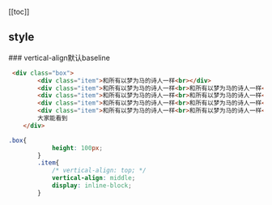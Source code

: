 [[toc]]
## style
<ClientOnly>
<responsive-images></responsive-images>
</ClientOnly>
### vertical-align默认baseline

```html
 <div class="box">
        <div class="item">和所有以梦为马的诗人一样<br></div>
        <div class="item">和所有以梦为马的诗人一样<br>和所有以梦为马的诗人一样<br></div>
        <div class="item">和所有以梦为马的诗人一样<br>和所有以梦为马的诗人一样<br></div>
        <div class="item">和所有以梦为马的诗人一样<br>和所有以梦为马的诗人一样<br></div>
        <div class="item">和所有以梦为马的诗人一样<br>和所有以梦为马的诗人一样<br>和所有以梦为马的诗人一样<br></div>
        大家能看到
    </div>
```
```css
.box{
            height: 100px;
        }
        .item{
            /* vertical-align: top; */
            vertical-align: middle;
            display: inline-block;
        }
```
